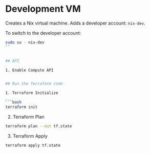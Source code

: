 # Development VM 

Creates a Nix virtual machine.
Adds a developer account: `nix-dev`.

To switch to the developer account:

```bash
sudo su - nix-dev
``


## API

1. Enable Compute API


## Run the Terraform code

1. Terraform Initialize

```bash
terraform init
```

2. Terraform Plan

```bash
terraform plan --out tf.state
```

3. Terraform Apply

```bash
terraform apply tf.state
```
